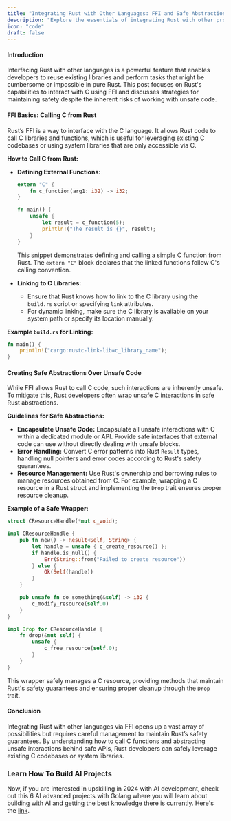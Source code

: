 ```yaml
---
title: "Integrating Rust with Other Languages: FFI and Safe Abstractions"
description: "Explore the essentials of integrating Rust with other programming languages through the Foreign Function Interface (FFI). This comprehensive guide covers how to call C functions from Rust and how to build safe abstractions over inherently unsafe code, providing technical insights, practical coding examples, and best practices for interoperability and safety."
icon: "code"
draft: false
---
```


#### Introduction

Interfacing Rust with other languages is a powerful feature that enables developers to reuse existing libraries and perform tasks that might be cumbersome or impossible in pure Rust. This post focuses on Rust's capabilities to interact with C using FFI and discusses strategies for maintaining safety despite the inherent risks of working with unsafe code.

#### FFI Basics: Calling C from Rust

Rust’s FFI is a way to interface with the C language. It allows Rust code to call C libraries and functions, which is useful for leveraging existing C codebases or using system libraries that are only accessible via C.

**How to Call C from Rust:**

- **Defining External Functions:**

  ```rust
  extern "C" {
      fn c_function(arg1: i32) -> i32;
  }

  fn main() {
      unsafe {
          let result = c_function(5);
          println!("The result is {}", result);
      }
  }
  ```

  This snippet demonstrates defining and calling a simple C function from Rust. The `extern "C"` block declares that the linked functions follow C's calling convention.

- **Linking to C Libraries:**
  - Ensure that Rust knows how to link to the C library using the `build.rs` script or specifying `link` attributes.
  - For dynamic linking, make sure the C library is available on your system path or specify its location manually.

**Example `build.rs` for Linking:**

```rust
fn main() {
    println!("cargo:rustc-link-lib=c_library_name");
}
```

#### Creating Safe Abstractions Over Unsafe Code

While FFI allows Rust to call C code, such interactions are inherently unsafe. To mitigate this, Rust developers often wrap unsafe C interactions in safe Rust abstractions.

**Guidelines for Safe Abstractions:**

- **Encapsulate Unsafe Code:** Encapsulate all unsafe interactions with C within a dedicated module or API. Provide safe interfaces that external code can use without directly dealing with unsafe blocks.
- **Error Handling:** Convert C error patterns into Rust `Result` types, handling null pointers and error codes according to Rust's safety guarantees.
- **Resource Management:** Use Rust's ownership and borrowing rules to manage resources obtained from C. For example, wrapping a C resource in a Rust struct and implementing the `Drop` trait ensures proper resource cleanup.

**Example of a Safe Wrapper:**

```rust
struct CResourceHandle(*mut c_void);

impl CResourceHandle {
    pub fn new() -> Result<Self, String> {
        let handle = unsafe { c_create_resource() };
        if handle.is_null() {
            Err(String::from("Failed to create resource"))
        } else {
            Ok(Self(handle))
        }
    }

    pub unsafe fn do_something(&self) -> i32 {
        c_modify_resource(self.0)
    }
}

impl Drop for CResourceHandle {
    fn drop(&mut self) {
        unsafe {
            c_free_resource(self.0);
        }
    }
}
```

This wrapper safely manages a C resource, providing methods that maintain Rust's safety guarantees and ensuring proper cleanup through the `Drop` trait.

#### Conclusion

Integrating Rust with other languages via FFI opens up a vast array of possibilities but requires careful management to maintain Rust’s safety guarantees. By understanding how to call C functions and abstracting unsafe interactions behind safe APIs, Rust developers can safely leverage existing C codebases or system libraries.

### Learn How To Build AI Projects

Now, if you are interested in upskilling in 2024 with AI development, check out this 6 AI advanced projects with Golang where you will learn about building with AI and getting the best knowledge there is currently. Here's the [link](https://akhilsharmatech.gumroad.com/l/zgxqq).
